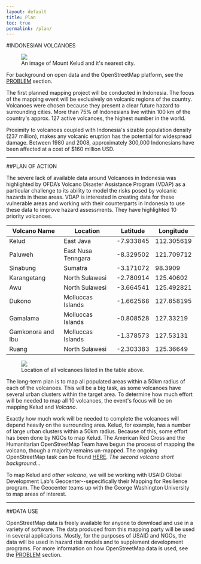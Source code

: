 ```yaml
---
layout: default 
title: Plan
toc: true
permalink: /plan/
---
```


#INDONESIAN VOLCANOES

<figure>
	<img src="../images/overview/kediri_ov.png">
	<figcaption>An image of Mount Kelud and it's nearest city.</figcaption>
</figure>


For background on open data and the OpenStreetMap platform, see the [PROBLEM](http://wuhland.github.io/opendata/) section.

The first planned mapping project will be conducted in Indonesia. The focus of the mapping event will be exclusively on volcanic regions of the country. Volcanoes were chosen because they present a clear future hazard to surrounding cities. More than 75% of Indonesians live within 100 km of the country's approx. 127 active volcanoes, the highest number in the world. 

Proximity to volcanoes coupled with Indonesia's sizable population density (237 million), makes any volcanic eruption has the potential for widespread damage. Between 1980 and 2008, approximately 300,000 Indonesians have been affected at a cost of $160 million USD.

-----

##PLAN OF ACTION

The severe lack of available data around Volcanoes in Indonesia was highlighted by OFDA’s Volcano Disaster Assistance Program (VDAP) as a particular challenge to its ability to model the risks posed by volcanic hazards in these areas. VDAP is interested in creating data for these vulnerable areas and working with their counterparts in Indonesia to use these data to improve hazard assessments. They have highlighted 10 priority volcanoes.

<ol></ol>

<table>
  <thead>
    <tr>
      <th>Volcano Name</th>
      <th>Location</th>
      <th>Latitude</th>
      <th>Longitude</th>
    </tr>
  </thead>
  <tbody>
    <tr>
      <td>Kelud</td>
      <td>East Java</td>
      <td>-7.933845</td>
      <td>112.305619</td>
    </tr>
    <tr>
      <td>Paluweh</td>
      <td>East Nusa Tenngara</td>
      <td>-8.329502</td>
      <td>121.709712</td>
    </tr>
    <tr>
      <td>Sinabung</td>
      <td>Sumatra</td>
      <td>-3.171072</td>
      <td>98.3909</td>
    </tr>
    <tr>
      <td>Karangetang</td>
      <td>North Sulawesi</td>
      <td>-2.780914</td>
      <td>125.40602</td>
    </tr>
    <tr>
      <td>Awu</td>
      <td>North Sulawesi</td>
      <td>-3.664541</td>
      <td>125.492821</td>
    </tr>
    <tr>
      <td>Dukono</td>
      <td>Molluccas Islands</td>
      <td>-1.662568</td>
      <td>127.858195</td>
    </tr>
    <tr>
      <td>Gamalama</td>
      <td>Molluccas Islands</td>
      <td>-0.808528</td>
      <td>127.33219</td>
    </tr>
    <tr>
      <td>Gamkonora and Ibu</td>
      <td>Molluccas Islands</td>
      <td>-1.378573</td>
      <td>127.53131</td>
    </tr>
    <tr>
      <td>Ruang</td>
      <td>North Sulawesi</td>
      <td>-2.303383</td>
      <td>125.36649</td>
    </tr>
    </tr>
  </tbody>
</table>

<figure>
	<img src="../images/overview/ind.png">
	<figcaption>Location of all volcanoes listed in the table above.</figcaption>
</figure>

The long-term plan is to map all populated areas within a 50km radius of each of the volcanoes. This will be a big task, as some volcanoes have several urban clusters within the target area. To determine how much effort will be needed to map all 10 volcanoes, the event's focus will be on mapping Kelud and *Volcano*. 

Exactly how much work will be needed to complete the volcanoes will depend heavily on the surrounding area. Kelud, for example, has a number of large urban clusters within a 50km radius. Because of this, some effort has been done by NGOs to map Kelud. The American Red Cross and the Humanitarian OpenStreetMap Team have begun the process of mapping the volcano, though a majority remains un-mapped. The ongoing OpenStreetMap task can be found [HERE](http://tasks.hotosm.org/project/425). *The second volcano short background...*

To map Kelud and *other volcano*, we will be working with USAID Global Development Lab's Geocenter--sepecifically their Mapping for Resilience program. The Geocenter teams up with the George Washington University to map areas of interest. 

----

##DATA USE

OpenStreetMap data is freely available for anyone to download and use in a variety of software. The data produced from this mapping party will be used in several applications. Mostly, for the purposes of USAID and NGOs, the data will be used in hazard risk models and to supplement development programs. For more information on how OpenStreetMap data is used, see the [PROBLEM](http://wuhland.github.io/opendata/) section.

<!--
####USGS VDAP

#####LAHARZ
Infrastructure data is used to 

#####P.A.G.E.R.


####USAID/OFDA


#####Planning


#####Products


####Other NGOs


#####Planning
Similar to the USAID/OFDA section.

#####Development
-->
